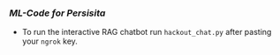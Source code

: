 ### *ML-Code for Persisita* ###
- To run the interactive RAG chatbot run `hackout_chat.py` after pasting your `ngrok` key.

